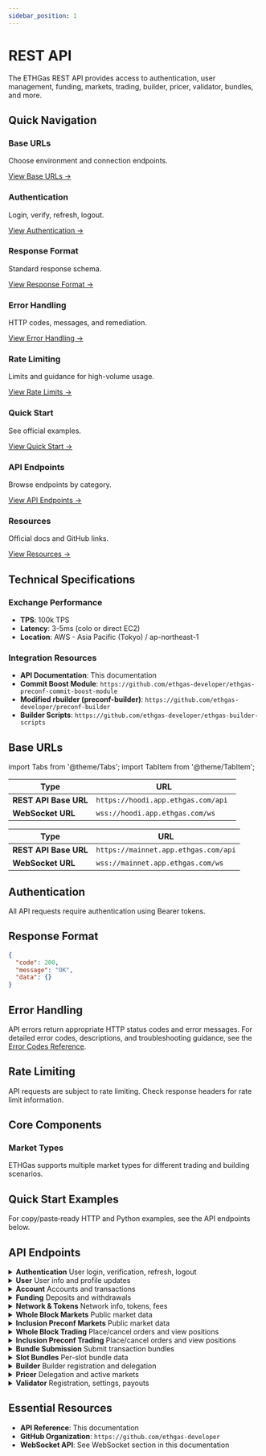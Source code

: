 ```yaml
---
sidebar_position: 1
---
```


# REST API

The ETHGas REST API provides access to authentication, user management, funding, markets, trading, builder, pricer, validator, bundles, and more.

## Quick Navigation

<div className="quick-nav">

<div className="row" style={{ marginBottom: '1rem' }}>
  <div className="col col--3">
    <div className="feature-card text--center" style={{ height: '100%', display: 'flex', flexDirection: 'column', justifyContent: 'space-between' }}>
      <div>
        <h3>Base URLs</h3>
        <p>Choose environment and connection endpoints.</p>
      </div>
      <div style={{ marginTop: '1.5rem' }}>
        <a href="#base-urls" className="button button--outline button--sm">
          View Base URLs →
        </a>
      </div>
    </div>
  </div>
  <div className="col col--3">
    <div className="feature-card text--center" style={{ height: '100%', display: 'flex', flexDirection: 'column', justifyContent: 'space-between' }}>
      <div>
        <h3>Authentication</h3>
        <p>Login, verify, refresh, logout.</p>
      </div>
      <div style={{ marginTop: '1.5rem' }}>
        <a href="#authentication" className="button button--outline button--sm">
          View Authentication →
        </a>
      </div>
    </div>
  </div>
  <div className="col col--3">
    <div className="feature-card text--center" style={{ height: '100%', display: 'flex', flexDirection: 'column', justifyContent: 'space-between' }}>
      <div>
        <h3>Response Format</h3>
        <p>Standard response schema.</p>
      </div>
      <div style={{ marginTop: '1.5rem' }}>
        <a href="#response-format" className="button button--outline button--sm">
          View Response Format →
        </a>
      </div>
    </div>
  </div>
  <div className="col col--3">
    <div className="feature-card text--center" style={{ height: '100%', display: 'flex', flexDirection: 'column', justifyContent: 'space-between' }}>
      <div>
        <h3>Error Handling</h3>
        <p>HTTP codes, messages, and remediation.</p>
      </div>
      <div style={{ marginTop: '1.5rem' }}>
        <a href="#error-handling" className="button button--outline button--sm">
          View Error Handling →
        </a>
      </div>
    </div>
  </div>
</div>

<div className="row" style={{ marginBottom: '1rem' }}>
  <div className="col col--3">
    <div className="feature-card text--center" style={{ height: '100%', display: 'flex', flexDirection: 'column', justifyContent: 'space-between' }}>
      <div>
        <h3>Rate Limiting</h3>
        <p>Limits and guidance for high-volume usage.</p>
      </div>
      <div style={{ marginTop: '1.5rem' }}>
        <a href="#rate-limiting" className="button button--outline button--sm">
          View Rate Limits →
        </a>
      </div>
    </div>
  </div>
  <div className="col col--3">
    <div className="feature-card text--center" style={{ height: '100%', display: 'flex', flexDirection: 'column', justifyContent: 'space-between' }}>
      <div>
        <h3>Quick Start</h3>
        <p>See official examples.</p>
      </div>
      <div style={{ marginTop: '1.5rem' }}>
        <a href="#quick-start-examples" className="button button--outline button--sm">
          View Quick Start →
        </a>
      </div>
    </div>
  </div>
  <div className="col col--3">
    <div className="feature-card text--center" style={{ height: '100%', display: 'flex', flexDirection: 'column', justifyContent: 'space-between' }}>
      <div>
        <h3>API Endpoints</h3>
        <p>Browse endpoints by category.</p>
      </div>
      <div style={{ marginTop: '1.5rem' }}>
        <a href="#api-endpoints" className="button button--outline button--sm">
          View API Endpoints →
        </a>
      </div>
    </div>
  </div>
  <div className="col col--3">
    <div className="feature-card text--center" style={{ height: '100%', display: 'flex', flexDirection: 'column', justifyContent: 'space-between' }}>
      <div>
        <h3>Resources</h3>
        <p>Official docs and GitHub links.</p>
      </div>
      <div style={{ marginTop: '1.5rem' }}>
        <a href="#essential-resources" className="button button--outline button--sm">
          View Resources →
        </a>
      </div>
    </div>
  </div>

</div>

</div>

## Technical Specifications

### Exchange Performance
- **TPS**: 100k TPS
- **Latency**: 3-5ms (colo or direct EC2)
- **Location**: AWS - Asia Pacific (Tokyo) / ap-northeast-1

### Integration Resources

- **API Documentation**: This documentation
- **Commit Boost Module**: `https://github.com/ethgas-developer/ethgas-preconf-commit-boost-module`
- **Modified rbuilder (preconf-builder)**: `https://github.com/ethgas-developer/preconf-builder`
- **Builder Scripts**: `https://github.com/ethgas-developer/ethgas-builder-scripts`

## Base URLs

import Tabs from '@theme/Tabs';
import TabItem from '@theme/TabItem';

<Tabs>
<TabItem value="testnet" label="TestNet" default>

| Type | URL |
|------|-----|
| **REST API Base URL** | `https://hoodi.app.ethgas.com/api	` |
| **WebSocket URL** | `wss://hoodi.app.ethgas.com/ws	` |

</TabItem>
<TabItem value="mainnet" label="MainNet">

| Type | URL |
|------|-----|
| **REST API Base URL** | `https://mainnet.app.ethgas.com/api` |
| **WebSocket URL** | `wss://mainnet.app.ethgas.com/ws	` |

</TabItem>
</Tabs>

## Authentication

All API requests require authentication using Bearer tokens.

## Response Format

```json
{
  "code": 200,
  "message": "OK",
  "data": {}
}
```

## Error Handling

API errors return appropriate HTTP status codes and error messages. For detailed error codes, descriptions, and troubleshooting guidance, see the [Error Codes Reference](/docs/reference/error-codes).

## Rate Limiting

API requests are subject to rate limiting. Check response headers for rate limit information.

## Core Components

### Market Types

ETHGas supports multiple market types for different trading and building scenarios.

## Quick Start Examples

For copy/paste‑ready HTTP and Python examples, see the API endpoints below.

## API Endpoints

<div className="api-endpoints-grid">

<details className="api-category">
<summary className="api-category-header">
  <strong>Authentication</strong>
  <span className="api-category-desc">User login, verification, refresh, logout</span>
</summary>

- <span className="api-method-post">**POST**</span> `/v1/user/login`
- <span className="api-method-post">**POST**</span> `/v1/user/login/verify`
- <span className="api-method-post">**POST**</span> `/v1/user/login/refresh`
- <span className="api-method-post">**POST**</span> `/v1/user/logout`

</details>

<details className="api-category">
<summary className="api-category-header">
  <strong>User</strong>
  <span className="api-category-desc">User info and profile updates</span>
</summary>

- <span className="api-method-get">**GET**</span> `/v1/user/info`
- <span className="api-method-post">**POST**</span> `/v1/user/update`
- <span className="api-method-post">**POST**</span> `/v1/user/payoutAddress`
- <span className="api-method-post">**POST**</span> `/v1/user/collateralPerSlot`

</details>

<details className="api-category">
<summary className="api-category-header">
  <strong>Account</strong>
  <span className="api-category-desc">Accounts and transactions</span>
</summary>

- <span className="api-method-get">**GET**</span> `/v1/user/accounts`
- <span className="api-method-get">**GET**</span> `/v1/user/account/{accountId}`
- <span className="api-method-get">**GET**</span> `/v1/user/account/{accountId}/txs`
- <span className="api-method-get">**GET**</span> `/v1/user/account/txs`
- <span className="api-method-post">**POST**</span> `/v1/user/account/transfer/token`

</details>

<details className="api-category">
<summary className="api-category-header">
  <strong>Funding</strong>
  <span className="api-category-desc">Deposits and withdrawals</span>
</summary>

- <span className="api-method-get">**GET**</span> `/v1/p/funding/contractAddress`
- <span className="api-method-get">**GET**</span> `/v1/user/funding/deposits`
- <span className="api-method-post">**POST**</span> `/v1/user/funding/withdraw`
- <span className="api-method-get">**GET**</span> `/v1/p/funding/withdraw/dailyWithdrawLimits`
- <span className="api-method-get">**GET**</span> `/v1/user/funding/withdraw/status`
- <span className="api-method-get">**GET**</span> `/v1/user/funding/withdraws`

</details>

<details className="api-category">
<summary className="api-category-header">
  <strong>Network & Tokens</strong>
  <span className="api-category-desc">Network info, tokens, fees</span>
</summary>

- <span className="api-method-get">**GET**</span> `/v1/p/network`
- <span className="api-method-get">**GET**</span> `/v1/p/tokens`
- <span className="api-method-get">**GET**</span> `/v1/p/user/fees`

</details>

<details className="api-category">
<summary className="api-category-header">
  <strong>Whole Block Markets</strong>
  <span className="api-category-desc">Public market data</span>
</summary>

- <span className="api-method-get">**GET**</span> `/v1/p/wholeblock/markets`
- <span className="api-method-get">**GET**</span> `/v1/p/wholeblock/positions`
- <span className="api-method-get">**GET**</span> `/v1/p/wholeblock/orders`
- <span className="api-method-get">**GET**</span> `/v1/p/wholeblock/trades`

</details>

<details className="api-category">
<summary className="api-category-header">
  <strong>Inclusion Preconf Markets</strong>
  <span className="api-category-desc">Public market data</span>
</summary>

- <span className="api-method-get">**GET**</span> `/v1/p/inclusion-preconf/markets`
- <span className="api-method-get">**GET**</span> `/v1/p/inclusion-preconf/market`
- <span className="api-method-get">**GET**</span> `/v1/p/inclusion-preconf/trades`
- <span className="api-method-get">**GET**</span> `/v1/p/inclusion-preconf/top-sales`

</details>

<details className="api-category"> 
<summary className="api-category-header">
  <strong>Whole Block Trading</strong>
  <span className="api-category-desc">Place/cancel orders and view positions</span>
</summary>

- <span className="api-method-post">**POST**</span> `/v1/wholeblock/order`
- <span className="api-method-post">**POST**</span> `/v1/wholeblock/cancel-all-orders`
- <span className="api-method-post">**POST**</span> `/v1/wholeblock/cancel-batch-orders`
- <span className="api-method-post">**POST**</span> `/v1/wholeblock/cancel-order`
- <span className="api-method-get">**GET**</span> `/v1/user/wholeblock/all-orders`
- <span className="api-method-get">**GET**</span> `/v1/user/wholeblock/orders`
- <span className="api-method-get">**GET**</span> `/v1/user/wholeblock/positions`
- <span className="api-method-get">**GET**</span> `/v1/user/wholeblock/txs`

</details>

<details className="api-category">
<summary className="api-category-header">
  <strong>Inclusion Preconf Trading</strong>
  <span className="api-category-desc">Place/cancel orders and view positions</span>
</summary>

- <span className="api-method-post">**POST**</span> `/v1/inclusion-preconf/order`
- <span className="api-method-post">**POST**</span> `/v1/inclusion-preconf/cancel-all-orders`
- <span className="api-method-post">**POST**</span> `/v1/inclusion-preconf/cancel-batch-orders`
- <span className="api-method-post">**POST**</span> `/v1/inclusion-preconf/cancel-order`
- <span className="api-method-get">**GET**</span> `/v1/user/inclusion-preconf/orders`
- <span className="api-method-get">**GET**</span> `/v1/user/inclusion-preconf/all-orders`
- <span className="api-method-get">**GET**</span> `/v1/user/inclusion-preconf/positions`
- <span className="api-method-get">**GET**</span> `/v1/user/inclusion-preconf/txs`
- <span className="api-method-post">**POST**</span> `/v1/user/inclusion-preconf/market/update`

</details>

<details className="api-category">
<summary className="api-category-header">
  <strong>Bundle Submission</strong>
  <span className="api-category-desc">Submit transaction bundles</span>
</summary>

- <span className="api-method-post">**POST**</span> `/api/v1/user/bundle/send`

</details>

<details className="api-category">
<summary className="api-category-header">
  <strong>Slot Bundles</strong>
  <span className="api-category-desc">Per-slot bundle data</span>
</summary>

- <span className="api-method-get">**GET**</span> `/v1/slot/bundles`
- <span className="api-method-get">**GET**</span> `/v1/account/slot/bundles`
- <span className="api-method-get">**GET**</span> `/v1/slot/forceEmptyBlockSpace`
- <span className="api-method-get">**GET**</span> `/v1/p/slot/txs/hash`

</details>

<details className="api-category">
<summary className="api-category-header">
  <strong>Builder</strong>
  <span className="api-category-desc">Builder registration and delegation</span>
</summary>

- <span className="api-method-post">**POST**</span> `/v1/builder/register`
- <span className="api-method-get">**GET**</span> `/v1/builder/signingMessage`
- <span className="api-method-post">**POST**</span> `/v1/builder/deregister`
- <span className="api-method-get">**GET**</span> `/v1/p/builders`
- <span className="api-method-get">**GET**</span> `/v1/user/builder`
- <span className="api-method-post">**POST**</span> `/v1/user/delegate/builder`
- <span className="api-method-get">**GET**</span> `/v1/user/delegate/builder`
- <span className="api-method-get">**GET**</span> `/v1/p/builder/{slot}`
- <span className="api-method-get">**GET**</span> `/v1/builder/delegation`

</details>

<details className="api-category">
<summary className="api-category-header">
  <strong>Pricer</strong>
  <span className="api-category-desc">Delegation and active markets</span>
</summary>

- <span className="api-method-post">**POST**</span> `/v1/user/delegate/pricer`
- <span className="api-method-get">**GET**</span> `/v1/user/pricer`
- <span className="api-method-get">**GET**</span> `/v1/pricer/account-tokens`
- <span className="api-method-get">**GET**</span> `/v1/pricer/inclusion-preconf/orders`
- <span className="api-method-get">**GET**</span> `/v1/pricer/inclusion-preconf/positions`
- <span className="api-method-get">**GET**</span> `/v1/pricer/wholeblock/orders`
- <span className="api-method-get">**GET**</span> `/v1/pricer/wholeblock/positions`
- <span className="api-method-get">**GET**</span> `/v1/pricer/markets/active`

</details>

<details className="api-category">
<summary className="api-category-header">
  <strong>Validator</strong>
  <span className="api-category-desc">Registration, settings, payouts</span>
</summary>

- <span className="api-method-get">**GET**</span> `/v1/user/validators`
- <span className="api-method-get">**GET**</span> `/v1/p/validators`
- <span className="api-method-post">**POST**</span> `/v1/validator/register`
- <span className="api-method-post">**POST**</span> `/v1/validator/verify`
- <span className="api-method-post">**POST**</span> `/v1/validator/settings`
- <span className="api-method-post">**POST**</span> `/v1/validator/deregister`
- <span className="api-method-get">**GET**</span> `/v1/validator/fees`
- <span className="api-method-get">**GET**</span> `/v1/validator/onchain/payout`

</details>

</div>

## Essential Resources

- **API Reference**: This documentation
- **GitHub Organization**: `https://github.com/ethgas-developer`
- **WebSocket API**: See WebSocket section in this documentation 
